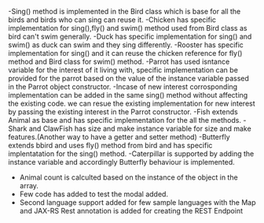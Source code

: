 -Sing() method is implemented in the Bird class which is base for all the birds and birds who can sing can reuse it.
-Chicken has specific implementation for sing(),fly() and swim() method used from Bird class as bird can't swim generally.
-Duck has specific implementation for sing() and swim() as duck can swim and they sing differently.
-Rooster has specific implementation for sing() and it can reuse the chicken reference for fly() method and Bird class for swim() method.
-Parrot has used isntance variable for the interest of it living with, specific implementation can be provided for the parrot based on the value of the instance variable passed in the Parrot object constructor.
-Incase of new interest corrosponding implementation can be added in the same sing() method without affecting the existing code. we can resue the existing implementation for new interest by passing the existing interest in the Parrot constructor.
-Fish extends Animal as base and has specific implementation for the all the methods.
-Shark and ClawFish has size and make instance variable for size and make features.(Another way to have a getter and setter method)
-Butterfly extends bbird and uses fly() method from bird and has specific implentatation for the sing() method.
-Caterpillar is supported by adding the instance variable and accordingly Butterfly behaviour is implemented.
- Animal count is calculted based on the instance of the object in the array. 
- Few code has added to test the modal added.
- Second language support added for few sample languages with the Map and JAX-RS Rest annotation is added for creating the REST Endpoint
